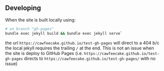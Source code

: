 ## Developing
When the site is built locally using:
```bash
# on branch "gh-pages"
bundle exec jekyll build && bundle exec jekyll serve`
```
the url `https://cawfeecake.github.io/test-gh-pages` will direct to a 404 b/c the local jekyll
requires the trailing `/` at the end. This is not an issue when the site is deploy to GitHub Pages
(i.e. `https://cawfeecake.github.io/test-gh-pages` directs to `https://cawfeecake.github.io/test-gh-pages/`
with no issue)
